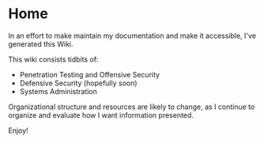 # Home

In an effort to make maintain my documentation and make it accessible, I've generated this Wiki.

This wiki consists tidbits of: 

* Penetration Testing and Offensive Security
* Defensive Security (hopefully soon)
* Systems Administration

Organizational structure and resources are likely to change, as I continue to organize and evaluate how I want information presented.

Enjoy!
